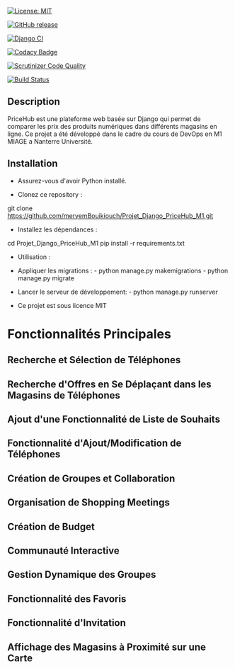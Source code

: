 [![License: MIT](https://img.shields.io/badge/License-MIT-yellow.svg)](https://opensource.org/licenses/MIT)

[![GitHub release](https://img.shields.io/github/v/release/meryemBouikiouch/Projet_Django_PriceHub_M1.svg)](https://github.com/meryemBouikiouch/Projet_Django_PriceHub_M1/releases/tag/V0.2)

[![Django CI](https://github.com/meryemBouikiouch/Projet_Django_PriceHub_M1/actions/workflows/django.yml/badge.svg)](https://github.com/meryemBouikiouch/Projet_Django_PriceHub_M1/actions/workflows/django.yml)

[![Codacy Badge](https://app.codacy.com/project/badge/Grade/392df07d1f33495fa1261bc10ee4b2df)](https://app.codacy.com/gh/meryemBouikiouch/Projet_Django_PriceHub_M1/dashboard?utm_source=gh&utm_medium=referral&utm_content=&utm_campaign=Badge_grade) 


[![Scrutinizer Code Quality](https://scrutinizer-ci.com/g/meryemBouikiouch/Projet_Django_PriceHub_M1/badges/quality-score.png?b=master)](https://scrutinizer-ci.com/g/meryemBouikiouch/Projet_Django_PriceHub_M1/?branch=master)

[![Build Status](https://scrutinizer-ci.com/g/meryemBouikiouch/Projet_Django_PriceHub_M1/badges/build.png?b=master)](https://scrutinizer-ci.com/g/meryemBouikiouch/Projet_Django_PriceHub_M1/build-status/master)
## Description

PriceHub est une plateforme web basée sur Django qui permet de comparer les prix des produits numériques dans différents magasins en ligne. Ce projet a été développé dans le cadre du cours de DevOps en M1 MIAGE a Nanterre Université.

## Installation

- Assurez-vous d'avoir Python installé. 

- Clonez ce repository :

git clone https://github.com/meryemBouikiouch/Projet_Django_PriceHub_M1.git

- Installez les dépendances :

cd Projet_Django_PriceHub_M1
pip install -r requirements.txt

- Utilisation :

- Appliquer les migrations : - python manage.py makemigrations
                           - python manage.py migrate
                           
- Lancer le serveur de développement: - python manage.py runserver

- Ce projet est sous licence MIT



# Fonctionnalités Principales

## Recherche et Sélection de Téléphones

## Recherche d'Offres en Se Déplaçant dans les Magasins de Téléphones

## Ajout d'une Fonctionnalité de Liste de Souhaits

## Fonctionnalité d'Ajout/Modification de Téléphones

## Création de Groupes et Collaboration

## Organisation de Shopping Meetings 

##  Création de Budget

## Communauté Interactive

## Gestion Dynamique des Groupes

## Fonctionnalité des Favoris

## Fonctionnalité d'Invitation
## Affichage des Magasins à Proximité sur une Carte


